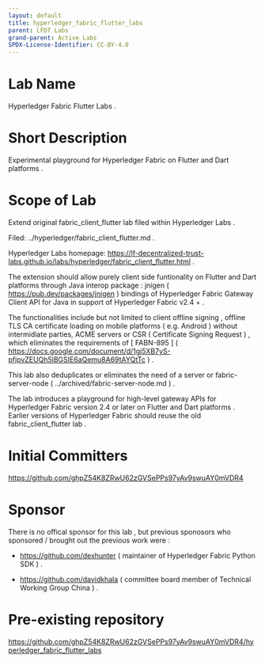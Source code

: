 ```yaml
---
layout: default
title: hyperledger_fabric_flutter_labs
parent: LFDT Labs
grand-parent: Active Labs
SPDX-License-Identifier: CC-BY-4.0
---
```


# Lab Name

Hyperledger Fabric Flutter Labs .

# Short Description

Experimental playground for Hyperledger Fabric on Flutter and Dart
platforms .

# Scope of Lab

Extend original fabric_client_flutter lab filed within Hyperledger Labs
.

Filed: ../hyperledger/fabric_client_flutter.md .

Hyperledger Labs homepage:
https://lf-decentralized-trust-labs.github.io/labs/hyperledger/fabric_client_flutter.html
.

The extension should allow purely client side funtionality on Flutter
and Dart platforms through Java interop package : jnigen (
https://pub.dev/packages/jnigen ) bindings of Hyperledger Fabric Gateway
Client API for Java in support of Hyperledger Fabric v2.4 + .

The functionalities include but not limited to client offline signing ,
offline TLS CA certificate loading on mobile platforms ( e.g. Android )
without intermidiate parties, ACME servers or CSR ( Certificate Signing
Request ) , which eliminates the requirements of [ FABN-895 ] (
https://docs.google.com/document/d/1gj5XB7yS-pfjpvZEUQh5lBGSIE6aQemu8A69tAYQtTc
) .

This lab also deduplicates or eliminates the need of a server or
fabric-server-node ( ../archived/fabric-server-node.md ) .

The lab introduces a playground for high-level gateway APIs for
Hyperledger Fabric version 2.4 or later on Flutter and Dart platforms .
Earlier versions of Hyperledger Fabric should reuse the old
fabric_client_flutter lab .

# Initial Committers

https://github.com/ghpZ54K8ZRwU62zGVSePPs97yAv9swuAY0mVDR4

# Sponsor

There is no offical sponsor for this lab , but previous sponosors who
sponsored / brought out the previous work were :

- https://github.com/dexhunter ( maintainer of Hyperledger Fabric Python
SDK ) .

- https://github.com/davidkhala ( committee board member of Technical
Working Group China ) .

# Pre-existing repository

https://github.com/ghpZ54K8ZRwU62zGVSePPs97yAv9swuAY0mVDR4/hyperledger_fabric_flutter_labs

